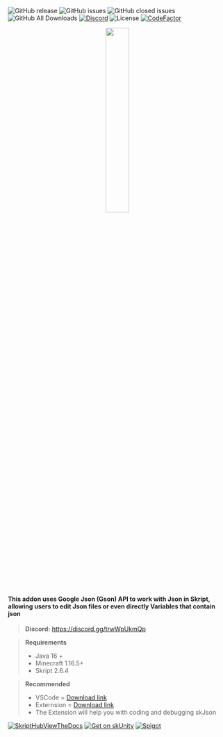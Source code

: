 
![GitHub release](https://img.shields.io/github/release/cooffeeRequired/skJson?style=for-the-badge)
![GitHub issues](https://img.shields.io/github/issues-raw/cooffeeRequired/skJson?style=for-the-badge)
![GitHub closed issues](https://img.shields.io/github/issues-closed-raw/cooffeeRequired/skJson.svg?style=for-the-badge)
![GitHub All Downloads](https://img.shields.io/github/downloads/cooffeeRequired/skJson/total?style=for-the-badge)
[![Discord](https://img.shields.io/discord/425192525091831808.svg?style=for-the-badge)](https://discord.gg/skript)
![License](https://img.shields.io/github/license/cooffeeRequired/skJson?style=for-the-badge)
[![CodeFactor](https://www.codefactor.io/repository/github/cooffeerequired/skjson/badge)](https://www.codefactor.io/repository/github/cooffeerequired/skjson)


<p align="center" width="100%">
    <img width="33%" size="64" src="https://user-images.githubusercontent.com/106232282/222391312-4a2ecef5-2cc6-4d57-9137-0e2d52f40782.png"> 
</p>


#### This addon uses Google Json (Gson) API to work with Json in Skript, allowing users to edit Json files or even directly Variables that contain json


> **Discord:** https://discord.gg/trwWpUkmQp
<!-- > **Documentations**: https://cooffeerequireds.gitbook.io/skript-gson/ \ -->
> **Requirements**
> * Java 16 +
> * Minecraft 1.16.5+
> * Skript 2.6.4

> **Recommended**
> * VSCode = [Download link](https://code-visualstudio-com.translate.goog/download?_x_tr_sl=en&_x_tr_tl=cs&_x_tr_hl=cs&_x_tr_pto=sc)
> * Externsion = [Download link](https://marketplace.visualstudio.com/items?itemName=JohnHeikens.skript)
> * The Extension will help you with coding and debugging skJson


[![SkriptHubViewTheDocs](http://skripthub.net/static/addon/ViewTheDocsButton.png)](http://skripthub.net/docs/?addon=Skript-Gson)
[![Get on skUnity](https://skunity.com/branding/buttons/get_on_docs_4.png)](https://docs.skunity.com/syntax/search/addon:skjson)
[![Spigot](https://static.spigotmc.org/img/spigot.png)](https://www.spigotmc.org/resources/skjson.106019/)
